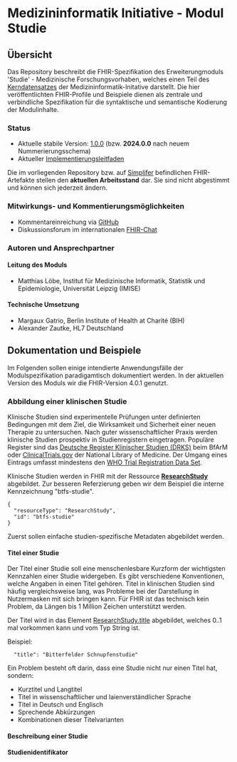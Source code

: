 # Medizininformatik Initiative - Modul Studie

## Übersicht

Das Repository beschreibt die FHIR-Spezifikation des Erweiterungmoduls 'Studie' - Medizinische Forschungsvorhaben, welches einen Teil des [Kerndatensatzes](https://www.medizininformatik-initiative.de/de/der-kerndatensatz-der-medizininformatik-initiative) der Medizininformatik-Initative darstellt. Die hier veröffentlichten FHIR-Profile und Beispiele dienen als zentrale und verbindliche Spezifikation für die syntaktische und semantische Kodierung der Modulinhalte.

### Status

* Aktuelle stabile Version: [1.0.0](https://simplifier.net/packages/de.medizininformatikinitiative.kerndatensatz.studie/1.0.0) (bzw. **2024.0.0** nach neuem Nummerierungsschema)
* Aktueller [Implementierungsleitfaden](https://www.medizininformatik-initiative.de/Kerndatensatz/Modul_Medizinische_Forschungsvorhaben/IGMIIKDSModulMedizinischeForschungsvorhaben.html)

Die im vorliegenden Repository bzw. auf [Simplifer](https://simplifier.net/medizininformatik-initiative-modul-studien) befindlichen FHIR-Artefakte stellen den **aktuellen Arbeitsstand** dar. Sie sind nicht abgestimmt und können sich jederzeit ändern.

### Mitwirkungs- und Kommentierungsmöglichkeiten

* Kommentareinreichung via [GitHub](https://github.com/medizininformatik-initiative/kerndatensatzmodul-studie)
* Diskussionsforum im internationalen [FHIR-Chat](https://chat.fhir.org/#narrow/stream/179307-german.2Fmi-initiative)

### Autoren und Ansprechpartner

#### Leitung des Moduls

* Matthias Löbe, Institut für Medizinische Informatik, Statistik und Epidemiologie, Universität Leipzig (IMISE)

#### Technische Umsetzung

* Margaux Gatrio, Berlin Institute of Health at Charité (BIH)
* Alexander Zautke, HL7 Deutschland

## Dokumentation und Beispiele

Im Folgenden sollen einige intendierte Anwendungsfälle der Modulspezifikation paradigamtisch dokumentiert werden. In der aktuellen Version des Moduls wir die FHIR-Version 4.0.1 genutzt.

### Abbildung einer klinischen Studie

Klinische Studien sind experimentelle Prüfungen unter definierten Bedingungen mit dem Ziel, die Wirksamkeit und Sicherheit einer neuen Therapie zu untersuchen. Nach guter wissenschaftlicher Praxis werden klinische Studien prospektiv in Studienregistern eingetragen. Populäre Register sind das [Deutsche Register Klinischer Studien (DRKS)](https://www.bfarm.de/DE/Das-BfArM/Aufgaben/Deutsches-Register-Klinischer-Studien/_node.html) beim BfArM oder [ClinicalTrials.gov](https://clinicaltrials.gov/) der National Library of Medicine. Der Umgang eines Eintrags umfasst mindestens den [WHO Trial Registration Data Set](https://www.who.int/clinical-trials-registry-platform/network/who-data-set).

Klinische Studien werden in FHIR mit der Ressource **[ResearchStudy](https://hl7.org/fhir/R4/researchstudy.html)** abgebildet. Zur besseren Referzierung geben wir dem Beispiel die interne Kennzeichnung "btfs-studie".

```
{
  "resourceType": "ResearchStudy",
  "id": "btfs-studie"
}
```

Zuerst sollen einfache studien-spezifische Metadaten abgebildet werden.

#### Titel einer Studie

Der Titel einer Studie soll eine menschenlesbare Kurzform der wichtigsten Kennzahlen einer Studie widergeben. Es gibt verschiedene Konventionen, welche Angaben in einen Titel gehören. Titel in klinischen Studien sind häufig vergleichsweise lang, was Probleme bei der Darstellung in Nutzermasken mit sich bringen kann. Für FHIR ist das technisch kein Problem, da Längen bis 1 Million Zeichen unterstützt werden.

Der Titel wird in das Element [ResearchStudy.title](https://www.hl7.org/fhir/researchstudy-definitions.html#ResearchStudy.title) abgebildet, welches 0..1 mal vorkommen kann und vom Typ String ist.

Beispiel:
```
  "title": "Bitterfelder Schnupfenstudie"
```

Ein Problem besteht oft darin, dass eine Studie nicht nur einen Titel hat, sondern:
* Kurztitel und Langtitel
* Titel in wissenschaftlicher und laienverständlicher Sprache
* Titel in Deutsch und Englisch
* Sprechende Abkürzungen
* Kombinationen dieser Titelvarianten

#### Beschreibung einer Studie

#### Studienidentifikator

